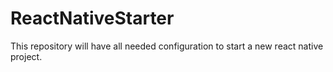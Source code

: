 # ReactNativeStarter

This repository will have all needed configuration to start a new react native project.
